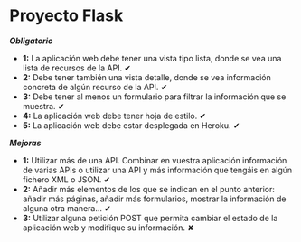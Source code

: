 # Proyecto Flask

***Obligatorio***

* **1:** La aplicación web debe tener una vista tipo lista, donde se vea una lista de recursos de la API. ✔
* **2:** Debe tener también una vista detalle, donde se vea información concreta de algún recurso de la API. ✔
* **3:** Debe tener al menos un formulario para filtrar la información que se muestra. ✔
* **4:** La aplicación web debe tener hoja de estilo. ✔
* **5:** La aplicación web debe estar desplegada en Heroku. ✔

***Mejoras***

* **1:** Utilizar más de una API. Combinar en vuestra aplicación información de varias APIs o utilizar una API y más información que tengáis en algún fichero XML o JSON. ✔
* **2:** Añadir más elementos de los que se indican en el punto anterior: añadir más páginas, añadir más formularios, mostrar la información de alguna otra manera... ✔
* **3:** Utilizar alguna petición POST que permita cambiar el estado de la aplicación web y modifique su información. ✘